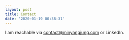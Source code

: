 ```yaml
---
layout: post
title: Contact
date: '2020-01-19 00:38:31'
---
```


I am reachable via [contact@minyangjung.com](mailto:contact@minyangjung.com) or LinkedIn.

